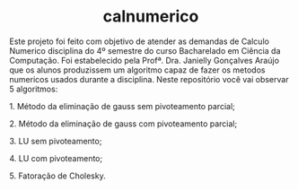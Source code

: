 <h1 align="center"> calnumerico </h1>
<p>
Este projeto foi feito com objetivo de atender as demandas de Calculo Numerico disciplina do 4º semestre do curso Bacharelado em Ciência da Computação. Foi estabelecido pela Profª. Dra. Janielly Gonçalves Araújo que os alunos produzissem um algoritmo capaz de fazer os metodos numericos usados durante a disciplina. Neste repositório você vai observar 5 algoritmos: 
<p>
  1. Método da eliminação de gauss sem pivoteamento parcial;
<p>
2. Método da eliminação de gauss com pivoteamento parcial;
<p>
3. LU sem pivoteamento;
<p>
4. LU com pivoteamento;
<p>
5. Fatoração de Cholesky.
<p>
